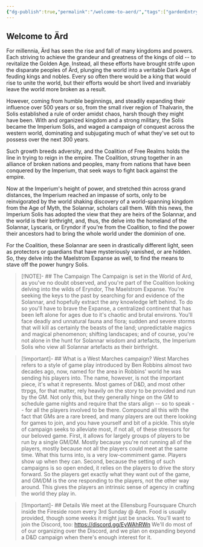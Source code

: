 ```yaml
---
{"dg-publish":true,"permalink":"/welcome-to-aerd/","tags":["gardenEntry"]}
---
```


## Welcome to Ärd

For millennia, Ärd has seen the rise and fall of many kingdoms and powers. Each striving to achieve the grandeur and greatness of the kings of old -- to revitalize the Golden Age. Instead, all these efforts have brought strife upon the disparate peoples of Ärd, plunging the world into a veritable Dark Age of feuding kings and nobles. Every so often there would be a king that would rise to unite the world, but their efforts would be short lived and invariably leave the world more broken as a result. 

However, coming from humble beginnings, and steadily expanding their influence over 500 years or so, from the small river region of Thalvarin, the Solis established a rule of order amidst chaos, harsh though they might have been. With and organized kingdom and a strong military, the Solis became the Imperium Solis, and waged a campaign of conquest across the western world, dominating and subjugating much of what they've set out to possess over the next 300 years.

Such growth breeds adversity, and the Coalition of Free Realms holds the line in trying to reign in the empire. The Coalition, strung together in an alliance of broken nations and peoples, many from nations that have been conquered by the Imperium, that seek ways to fight back against the empire. 

Now at the Imperium's height of power, and stretched thin across grand distances, the Imperium reached an impasse of sorts, only to be reinvigorated by the world shaking discovery of a world-spanning kingdom from the Age of Myth, the Solannar, scholars call them. With this news, the Imperium Solis has adopted the view that they are heirs of the Solannar, and the world is their birthright, and, thus, the delve into the homeland of the Solannar, Lyscaris, or Eryndor if you're from the Coalition, to find the power their ancestors had to bring the whole world under the dominion of one. 

For the Coalition, these Solannar are seen in drastically different light, seen as protectors or guardians that have mysteriously vanished, or are hidden. So, they delve into the Maelstrom Expanse as well, to find the means to stave off the power hungry Solis. 

> [!NOTE]- ## The Campaign
> The Campaign is set in the World of Ard, as you've no doubt observed, and you're part of the Coalition looking delving into the wilds of Eryndor, The Maelstrom Expanse. You're seeking the keys to the past by searching for and evidence of the Solannar, and hopefully extract the any knowledge left behind. 
> To do so you'll have to brave the Expanse, a centralized continent that has been left alone for ages due to it's chaotic and brutal environs. You'll face deadly and unnatural fauna and flora; sudden and severe storms that will kill as certainly the beasts of the land; unpredictable magics and magical phenomenon; shifting landscapes; and of course, you're not alone in the hunt for Solannar wisdom and artefacts, the Imperium Solis who view all Solannar artefacts as their birthright.

> [!important]- ## What is a West Marches campaign?
> West Marches refers to a style of game play introduced by Ben Robbins almost two decades ago, now, named for the area in Robbins' world he was sending his players into. 
> The name, however, is not the important piece, it's what it represents. Most games of D&D, and most other ttrpgs, for that matter, rely heavily on the story to be provided and run by the GM. Not only this, but they generally hinge on the GM to schedule game nights and require that the stars align -- so to speak -- for all the players involved to be there. Compound all this with the fact that GMs are a rare breed, and many players are out there looking for games to join, and you have yourself and bit of a pickle. 
> This style of campaign seeks to alleviate most, if not all, of these stressors for our beloved game. 
> First, it allows for largely groups of players to be run by a single GM/DM. Mostly because you're not running all of the players, mostly because not all the players could meet at the same time. What this turns into, is a very low-commiment game. Players show up when they can. 
> Second, because the setting of such campaigns is so open ended, it relies on the players to drive the story forward. So the players get exactly what they want out of the game, and GM/DM is the one responding to the players, not the other way around. This gives the players an intrinsic sense of agency in crafting the world they play in.

> [!Important]- ## Details
> We meet at the Ellensburg Foursquare Church inside the Fireside room every 3rd Sunday @ 4pm. Food is usually provided, though some weeks it might just be snacks.
> You'll want to join the Discord, too: https://discord.gg/EyWAhRWn 
> We'll do most of of our organizing over the Discord, and we plan on expanding beyond a D&D campaign when there's enough interest for it.

